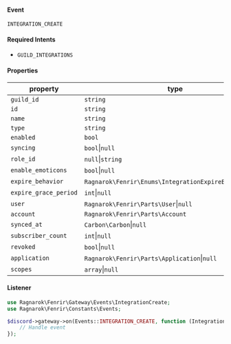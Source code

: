 #### Event
`INTEGRATION_CREATE`

#### Required Intents
- `GUILD_INTEGRATIONS`

#### Properties
|property|type|
|--------|----|
|`guild_id`|`string`|
|`id`|`string`|
|`name`|`string`|
|`type`|`string`|
|`enabled`|`bool`|
|`syncing`|`bool`&#124;`null`|
|`role_id`|`null`&#124;`string`|
|`enable_emoticons`|`bool`&#124;`null`|
|`expire_behavior`|`Ragnarok\Fenrir\Enums\IntegrationExpireBehavior`&#124;`null`|
|`expire_grace_period`|`int`&#124;`null`|
|`user`|`Ragnarok\Fenrir\Parts\User`&#124;`null`|
|`account`|`Ragnarok\Fenrir\Parts\Account`|
|`synced_at`|`Carbon\Carbon`&#124;`null`|
|`subscriber_count`|`int`&#124;`null`|
|`revoked`|`bool`&#124;`null`|
|`application`|`Ragnarok\Fenrir\Parts\Application`&#124;`null`|
|`scopes`|`array`&#124;`null`|

#### Listener
```php
use Ragnarok\Fenrir\Gateway\Events\IntegrationCreate;
use Ragnarok\Fenrir\Constants\Events;

$discord->gateway->on(Events::INTEGRATION_CREATE, function (IntegrationCreate $event) {
    // Handle event
});
```
